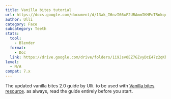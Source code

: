 ```yaml
---
title: Vanilla bites tutorial
url: https://docs.google.com/document/d/13ak_I6nzI66xF2URAmmIKHFoTRnkqquTpYwWVzD8eck/edit
author: Ulli
category: Face
subcategory: Teeth
stats:
  tool:
    - Blender
  format:
    - Doc
  link: https://drive.google.com/drive/folders/1i9Jsv0EZ7GZvyDcE47z2qKbAP5g0x2mV?usp=sharing
level:
  - N/A
compat: 7.x
---
```

The updated vanilla bites 2.0 guide by Ulli. to be used with [Vanilla bites resource](https://www.xivmodarchive.com/modid/55376). as always, read the guide entirely before you start.